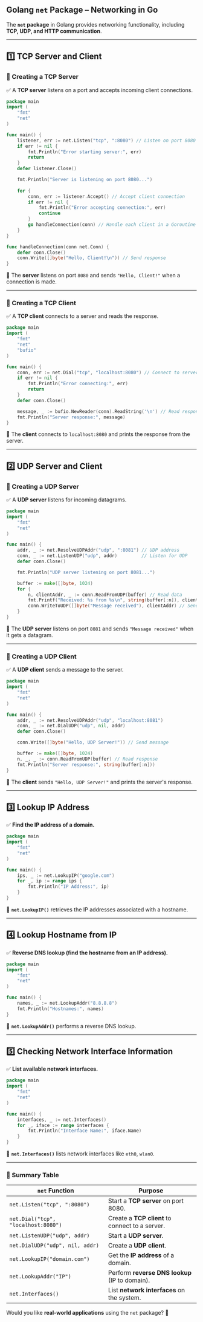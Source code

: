 ## **Golang `net` Package – Networking in Go**  

The **`net` package** in Golang provides networking functionality, including **TCP, UDP, and HTTP communication**.

---

## **1️⃣ TCP Server and Client**
### **📌 Creating a TCP Server**
✅ A **TCP server** listens on a port and accepts incoming client connections.

```go
package main
import (
    "fmt"
    "net"
)

func main() {
    listener, err := net.Listen("tcp", ":8080") // Listen on port 8080
    if err != nil {
        fmt.Println("Error starting server:", err)
        return
    }
    defer listener.Close()

    fmt.Println("Server is listening on port 8080...")
    
    for {
        conn, err := listener.Accept() // Accept client connection
        if err != nil {
            fmt.Println("Error accepting connection:", err)
            continue
        }
        go handleConnection(conn) // Handle each client in a Goroutine
    }
}

func handleConnection(conn net.Conn) {
    defer conn.Close()
    conn.Write([]byte("Hello, Client!\n")) // Send response
}
```
📌 The **server** listens on port `8080` and sends `"Hello, Client!"` when a connection is made.

---

### **📌 Creating a TCP Client**
✅ A **TCP client** connects to a server and reads the response.

```go
package main
import (
    "fmt"
    "net"
    "bufio"
)

func main() {
    conn, err := net.Dial("tcp", "localhost:8080") // Connect to server
    if err != nil {
        fmt.Println("Error connecting:", err)
        return
    }
    defer conn.Close()

    message, _ := bufio.NewReader(conn).ReadString('\n') // Read response
    fmt.Println("Server response:", message)
}
```
📌 The **client** connects to `localhost:8080` and prints the response from the server.

---

## **2️⃣ UDP Server and Client**
### **📌 Creating a UDP Server**
✅ A **UDP server** listens for incoming datagrams.

```go
package main
import (
    "fmt"
    "net"
)

func main() {
    addr, _ := net.ResolveUDPAddr("udp", ":8081") // UDP address
    conn, _ := net.ListenUDP("udp", addr)         // Listen for UDP
    defer conn.Close()

    fmt.Println("UDP server listening on port 8081...")

    buffer := make([]byte, 1024)
    for {
        n, clientAddr, _ := conn.ReadFromUDP(buffer) // Read data
        fmt.Printf("Received: %s from %s\n", string(buffer[:n]), clientAddr)
        conn.WriteToUDP([]byte("Message received"), clientAddr) // Send response
    }
}
```
📌 The **UDP server** listens on port `8081` and sends `"Message received"` when it gets a datagram.

---

### **📌 Creating a UDP Client**
✅ A **UDP client** sends a message to the server.

```go
package main
import (
    "fmt"
    "net"
)

func main() {
    addr, _ := net.ResolveUDPAddr("udp", "localhost:8081")
    conn, _ := net.DialUDP("udp", nil, addr)
    defer conn.Close()

    conn.Write([]byte("Hello, UDP Server!")) // Send message

    buffer := make([]byte, 1024)
    n, _, _ := conn.ReadFromUDP(buffer) // Read response
    fmt.Println("Server response:", string(buffer[:n]))
}
```
📌 The **client** sends `"Hello, UDP Server!"` and prints the server's response.

---

## **3️⃣ Lookup IP Address**
✅ **Find the IP address of a domain.**  

```go
package main
import (
    "fmt"
    "net"
)

func main() {
    ips, _ := net.LookupIP("google.com")
    for _, ip := range ips {
        fmt.Println("IP Address:", ip)
    }
}
```
📌 **`net.LookupIP()`** retrieves the IP addresses associated with a hostname.

---

## **4️⃣ Lookup Hostname from IP**
✅ **Reverse DNS lookup (find the hostname from an IP address).**  

```go
package main
import (
    "fmt"
    "net"
)

func main() {
    names, _ := net.LookupAddr("8.8.8.8")
    fmt.Println("Hostnames:", names)
}
```
📌 **`net.LookupAddr()`** performs a reverse DNS lookup.

---

## **5️⃣ Checking Network Interface Information**
✅ **List available network interfaces.**  

```go
package main
import (
    "fmt"
    "net"
)

func main() {
    interfaces, _ := net.Interfaces()
    for _, iface := range interfaces {
        fmt.Println("Interface Name:", iface.Name)
    }
}
```
📌 **`net.Interfaces()`** lists network interfaces like `eth0`, `wlan0`.

---

### **🔹 Summary Table**
| `net` Function | Purpose |
|---------------|-------------------------------------------|
| `net.Listen("tcp", ":8080")` | Start a **TCP server** on port 8080. |
| `net.Dial("tcp", "localhost:8080")` | Create a **TCP client** to connect to a server. |
| `net.ListenUDP("udp", addr)` | Start a **UDP server**. |
| `net.DialUDP("udp", nil, addr)` | Create a **UDP client**. |
| `net.LookupIP("domain.com")` | Get the **IP address** of a domain. |
| `net.LookupAddr("IP")` | Perform **reverse DNS lookup** (IP to domain). |
| `net.Interfaces()` | List **network interfaces** on the system. |

Would you like **real-world applications** using the `net` package? 🚀